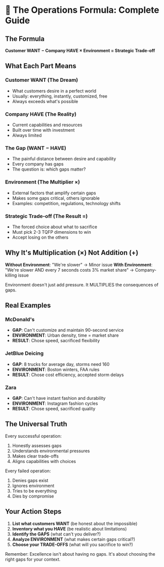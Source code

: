 # 🧮 The Operations Formula: Complete Guide

## The Formula
**Customer WANT − Company HAVE × Environment = Strategic Trade-off**

## What Each Part Means

### Customer WANT (The Dream)
- What customers desire in a perfect world
- Usually: everything, instantly, customized, free
- Always exceeds what's possible

### Company HAVE (The Reality)  
- Current capabilities and resources
- Built over time with investment
- Always limited

### The Gap (WANT − HAVE)
- The painful distance between desire and capability
- Every company has gaps
- The question is: which gaps matter?

### Environment (The Multiplier ×)
- External factors that amplify certain gaps
- Makes some gaps critical, others ignorable
- Examples: competition, regulations, technology shifts

### Strategic Trade-off (The Result =)
- The forced choice about what to sacrifice
- Must pick 2-3 TQFP dimensions to win
- Accept losing on the others

## Why It's Multiplication (×) Not Addition (+)

**Without Environment**: "We're slower" → Minor issue
**With Environment**: "We're slower AND every 7 seconds costs 3% market share" → Company-killing issue

Environment doesn't just add pressure. It MULTIPLIES the consequences of gaps.

## Real Examples

### McDonald's
- **GAP**: Can't customize and maintain 90-second service
- **ENVIRONMENT**: Urban density, time = market share
- **RESULT**: Chose speed, sacrificed flexibility

### JetBlue Deicing
- **GAP**: 8 trucks for average day, storms need 160
- **ENVIRONMENT**: Boston winters, FAA rules
- **RESULT**: Chose cost efficiency, accepted storm delays

### Zara
- **GAP**: Can't have instant fashion and durability
- **ENVIRONMENT**: Instagram fashion cycles
- **RESULT**: Chose speed, sacrificed quality

## The Universal Truth

Every successful operation:
1. Honestly assesses gaps
2. Understands environmental pressures
3. Makes clear trade-offs
4. Aligns capabilities with choices

Every failed operation:
1. Denies gaps exist
2. Ignores environment
3. Tries to be everything
4. Dies by compromise

## Your Action Steps

1. **List what customers WANT** (be honest about the impossible)
2. **Inventory what you HAVE** (be realistic about limitations)
3. **Identify the GAPS** (what can't you deliver?)
4. **Analyze ENVIRONMENT** (what makes certain gaps critical?)
5. **Choose your TRADE-OFFS** (what will you sacrifice to win?)

Remember: Excellence isn't about having no gaps. It's about choosing the right gaps for your context.
